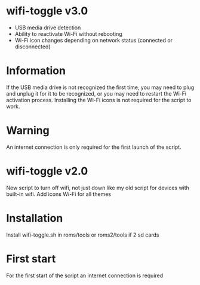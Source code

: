 
# wifi-toggle v3.0 
- USB media drive detection 
- Ability to reactivate Wi-Fi without rebooting 
- Wi-Fi icon changes depending on network status (connected or disconnected) 

# Information 
If the USB media drive is not recognized the first time, you may need to plug and unplug it for it to be recognized, or you may need to restart the Wi-Fi activation process.
Installing the Wi-Fi icons is not required for the script to work.

# Warning 
An internet connection is only required for the first launch of the script.

# wifi-toggle v2.0
New script to turn off wifi, not just down like my old script for devices with built-in wifi. 
Add icons Wi-Fi for all themes  

# Installation 
Install wifi-toggle.sh in roms/tools or roms2/tools if 2 sd cards

# First start
For the first start of the script an internet connection is required
